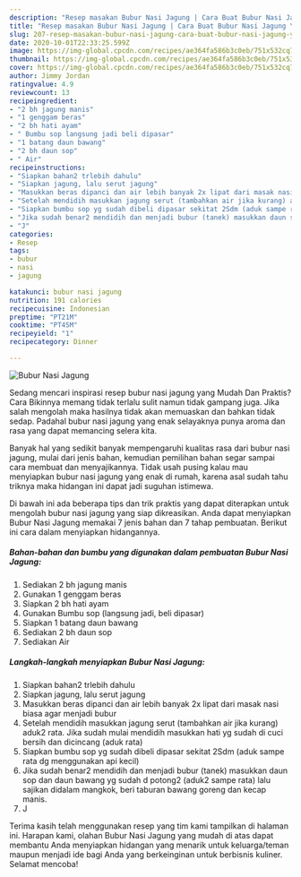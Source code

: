 ```yaml
---
description: "Resep masakan Bubur Nasi Jagung | Cara Buat Bubur Nasi Jagung Yang Lezat Sekali"
title: "Resep masakan Bubur Nasi Jagung | Cara Buat Bubur Nasi Jagung Yang Lezat Sekali"
slug: 207-resep-masakan-bubur-nasi-jagung-cara-buat-bubur-nasi-jagung-yang-lezat-sekali
date: 2020-10-01T22:33:25.599Z
image: https://img-global.cpcdn.com/recipes/ae364fa586b3c0eb/751x532cq70/bubur-nasi-jagung-foto-resep-utama.jpg
thumbnail: https://img-global.cpcdn.com/recipes/ae364fa586b3c0eb/751x532cq70/bubur-nasi-jagung-foto-resep-utama.jpg
cover: https://img-global.cpcdn.com/recipes/ae364fa586b3c0eb/751x532cq70/bubur-nasi-jagung-foto-resep-utama.jpg
author: Jimmy Jordan
ratingvalue: 4.9
reviewcount: 13
recipeingredient:
- "2 bh jagung manis"
- "1 genggam beras"
- "2 bh hati ayam"
- " Bumbu sop langsung jadi beli dipasar"
- "1 batang daun bawang"
- "2 bh daun sop"
- " Air"
recipeinstructions:
- "Siapkan bahan2 trlebih dahulu"
- "Siapkan jagung, lalu serut jagung"
- "Masukkan beras dipanci dan air lebih banyak 2x lipat dari masak nasi biasa agar menjadi bubur"
- "Setelah mendidih masukkan jagung serut (tambahkan air jika kurang) aduk2 rata. Jika sudah mulai mendidih masukkan hati yg sudah di cuci bersih dan dicincang (aduk rata)"
- "Siapkan bumbu sop yg sudah dibeli dipasar sekitat 2Sdm (aduk sampe rata dg menggunakan api kecil)"
- "Jika sudah benar2 mendidih dan menjadi bubur (tanek) masukkan daun sop dan daun bawang yg sudah d potong2 (aduk2 sampe rata) lalu sajikan didalam mangkok, beri taburan bawang goreng dan kecap manis."
- "J"
categories:
- Resep
tags:
- bubur
- nasi
- jagung

katakunci: bubur nasi jagung 
nutrition: 191 calories
recipecuisine: Indonesian
preptime: "PT21M"
cooktime: "PT45M"
recipeyield: "1"
recipecategory: Dinner

---
```



![Bubur Nasi Jagung](https://img-global.cpcdn.com/recipes/ae364fa586b3c0eb/751x532cq70/bubur-nasi-jagung-foto-resep-utama.jpg)

Sedang mencari inspirasi resep bubur nasi jagung yang Mudah Dan Praktis? Cara Bikinnya memang tidak terlalu sulit namun tidak gampang juga. Jika salah mengolah maka hasilnya tidak akan memuaskan dan bahkan tidak sedap. Padahal bubur nasi jagung yang enak selayaknya punya aroma dan rasa yang dapat memancing selera kita.



Banyak hal yang sedikit banyak mempengaruhi kualitas rasa dari bubur nasi jagung, mulai dari jenis bahan, kemudian pemilihan bahan segar sampai cara membuat dan menyajikannya. Tidak usah pusing kalau mau menyiapkan bubur nasi jagung yang enak di rumah, karena asal sudah tahu triknya maka hidangan ini dapat jadi suguhan istimewa.


Di bawah ini ada beberapa tips dan trik praktis yang dapat diterapkan untuk mengolah bubur nasi jagung yang siap dikreasikan. Anda dapat menyiapkan Bubur Nasi Jagung memakai 7 jenis bahan dan 7 tahap pembuatan. Berikut ini cara dalam menyiapkan hidangannya.

<!--inarticleads1-->

##### Bahan-bahan dan bumbu yang digunakan dalam pembuatan Bubur Nasi Jagung:

1. Sediakan 2 bh jagung manis
1. Gunakan 1 genggam beras
1. Siapkan 2 bh hati ayam
1. Gunakan  Bumbu sop (langsung jadi, beli dipasar)
1. Siapkan 1 batang daun bawang
1. Sediakan 2 bh daun sop
1. Sediakan  Air




<!--inarticleads2-->

##### Langkah-langkah menyiapkan Bubur Nasi Jagung:

1. Siapkan bahan2 trlebih dahulu
1. Siapkan jagung, lalu serut jagung
1. Masukkan beras dipanci dan air lebih banyak 2x lipat dari masak nasi biasa agar menjadi bubur
1. Setelah mendidih masukkan jagung serut (tambahkan air jika kurang) aduk2 rata. Jika sudah mulai mendidih masukkan hati yg sudah di cuci bersih dan dicincang (aduk rata)
1. Siapkan bumbu sop yg sudah dibeli dipasar sekitat 2Sdm (aduk sampe rata dg menggunakan api kecil)
1. Jika sudah benar2 mendidih dan menjadi bubur (tanek) masukkan daun sop dan daun bawang yg sudah d potong2 (aduk2 sampe rata) lalu sajikan didalam mangkok, beri taburan bawang goreng dan kecap manis.
1. J




Terima kasih telah menggunakan resep yang tim kami tampilkan di halaman ini. Harapan kami, olahan Bubur Nasi Jagung yang mudah di atas dapat membantu Anda menyiapkan hidangan yang menarik untuk keluarga/teman maupun menjadi ide bagi Anda yang berkeinginan untuk berbisnis kuliner. Selamat mencoba!
